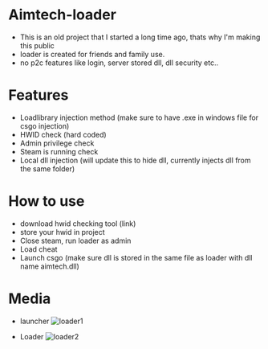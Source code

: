 # Aimtech-loader
* This is an old project that I started a long time ago, thats why I'm making this public 
* loader is created for friends and family use.
* no p2c features like login, server stored dll, dll security etc..

# Features
* Loadlibrary injection method (make sure to have .exe in windows file for csgo injection)
* HWID check (hard coded)
* Admin privilege check
* Steam is running check
* Local dll injection (will update this to hide dll, currently injects dll from the same folder)

# How to use
* download hwid checking tool (link)
* store your hwid in project
* Close steam, run loader as admin
* Load cheat
* Launch csgo (make sure dll is stored in the same file as loader with dll name aimtech.dll)

# Media
* launcher
![loader1](https://raw.githubusercontent.com/TheRealBorg/Aimtech-loader/main/loader1.png)

* Loader
![loader2](https://raw.githubusercontent.com/TheRealBorg/Aimtech-loader/main/loader2.png)




